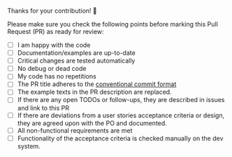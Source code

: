 Thanks for your contribution! 🎉

Please make sure you check the following points before marking this Pull Request (PR) as ready for review:

- [ ] I am happy with the code
- [ ] Documentation/examples are up-to-date
- [ ] Critical changes are tested automatically
- [ ] No debug or dead code
- [ ] My code has no repetitions
- [ ] The PR title adheres to the [conventional commit format](https://www.conventionalcommits.org/en/v1.0.0/)
- [ ] The example texts in the PR description are replaced.
- [ ] If there are any open TODOs or follow-ups, they are described in issues and link to this PR
- [ ] If there are deviations from a user stories acceptance criteria or design, they are agreed upon with the PO and documented.
- [ ] All non-functional requirements are met
- [ ] Functionality of the acceptance criteria is checked manually on the dev system.
